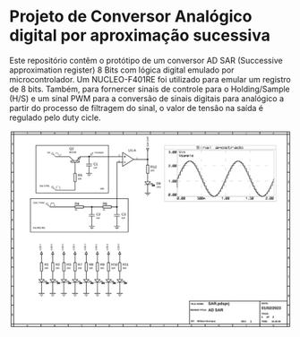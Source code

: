 # Projeto de Conversor Analógico digital por aproximação sucessiva

Este repositório contêm o protótipo de um conversor AD SAR (Successive approximation register) 8 Bits com lógica digital emulado por microcontrolador. Um NUCLEO-F401RE foi utilizado para emular um registro de 8 bits. Também, para fornercer sinais de controle para o Holding/Sample (H/S) e um sinal PWM para a conversão de sinais digitais para analógico a partir do processo de filtragem do sinal, o valor de tensão na saída é regulado pelo duty cicle.

![asdas](Midia/SAR.SVG)
